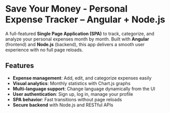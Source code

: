 # Save Your Money - Personal Expense Tracker – Angular + Node.js

A full-featured **Single Page Application (SPA)** to track, categorize, and analyze your personal expenses month by month. Built with **Angular** (frontend) and **Node.js** (backend), this app delivers a smooth user experience with no full page reloads.

## Features

- **Expense management**: Add, edit, and categorize expenses easily
- **Visual analytics**: Monthly statistics with Chart.js graphs
- **Multi-language support**: Change language dynamically from the UI
- **User authentication**: Sign up, log in, manage your profile
- **SPA behavior**: Fast transitions without page reloads
- **Secure backend** with Node.js and RESTful APIs


